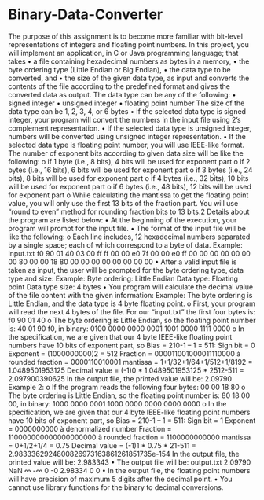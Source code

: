 # Binary-Data-Converter
The purpose of this assignment is to become more familiar with bit-level representations  of integers and floating point numbers. In this project, you will implement an application, in C or Java programming language; that  takes  • a file containing hexadecimal numbers as bytes in a memory, • the byte ordering type (Little Endian or Big Endian), • the data type to be converted, and • the size of the given data type, as input and converts the contents of the file according to the predefined format and gives  the converted data as output.  The data type can be any of the following: • signed integer • unsigned integer • floating point number The size of the data type can be 1, 2, 3, 4, or 6 bytes • If the selected data type is signed integer, your program will convert the numbers in  the input file using 2’s complement representation.  • If the selected data type is unsigned integer, numbers will be converted using unsigned  integer representation. • If the selected data type is floating point number, you will use IEEE-like format. The  number of exponent bits according to given data size will be like the following: o if 1 byte (i.e., 8 bits), 4 bits will be used for exponent part o if 2 bytes (i.e., 16 bits), 6 bits will be used for exponent part o if 3 bytes (i.e., 24 bits), 8 bits will be used for exponent part o if 4 bytes (i.e., 32 bits), 10 bits will be used for exponent part o if 6 bytes (i.e., 48 bits), 12 bits will be used for exponent part o While calculating the mantissa to get the floating point value, you will only use  the first 13 bits of the fraction part. You will use “round to even” method for  rounding fraction bits to 13 bits.2 Details about the program are listed below: • At the beginning of the execution, your program will prompt for the input file.  • The format of the input file will be like the following: o Each line includes, 12 hexadecimal numbers separated by a single space; each  of which correspond to a byte of data. Example: input.txt f0 90 01 40 03 00 ff ff 00 00 e0 7f 00 00 e0 ff 00 00 00 00 00 00 00 80  00 00 18 80 00 00 00 00 00 00 00 00  • After a valid input file is taken as input, the user will be prompted for the byte  ordering type, data type and size: Example:  Byte ordering: Little Endian  Data type: Floating point Data type size: 4 bytes • You program will calculate the decimal value of the file content with the given  information: Example:  The byte ordering is Little Endian, and the data type is 4 byte floating point.  o First, your program will read the next 4 bytes of the file. For our “input.txt” the first four bytes is:  f0 90 01 40  o The byte ordering is Little Endian, so the floating point number is: 40 01 90 f0, in binary: 0100 0000 0000 0001 1001 0000 1111 0000 o In the specification, we are given that our 4 byte IEEE-like floating point numbers have 10 bits of  exponent part, so Bias = 210-1 – 1 = 511: Sign bit = 0 Exponent = (1000000000)2 = 512 Fraction = 000011001000011110000 à rounded fraction = 0000110010001 mantissa = 1+1/32+1/64+1/512+1/8192 = 1.0489501953125 Decimal value = (-1)0 * 1.0489501953125 * 2512-511 = 2.097900390625 In the output file, the printed value will be: 2.09790 Example 2: o If the program reads the following four bytes: 00 00 18 80 o The byte ordering is Little Endian, so the floating point number is: 80 18 00 00, in binary: 1000 0000 0001 1000 0000 0000 0000 0000 o In the specification, we are given that our 4 byte IEEE-like floating point numbers have 10 bits of  exponent part, so Bias = 210-1 – 1 = 511: Sign bit = 1 Exponent = 0000000000 à denormalized number Fraction = 110000000000000000000 à rounded fraction = 1100000000000 mantissa = 0+1/2+1/4 = 0.75 Decimal value = (-1)1 * 0.75 * 21-511 = 2.9833362924800826973163861261851735e-154 In the output file, the printed value will be: 2.983343 • The output file will be: output.txt 2.09790 NaN ∞ -∞ 0 -0 2.98334 0 0   • In the output file, the floating point numbers will have precision of maximum 5 digits  after the decimal point. • You cannot use library functions for the binary to decimal conversions.
